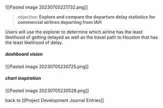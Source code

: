 ![[Pasted image 20230705221732.png]]

> objective: **Explore and compare the departure delay statistics for commercial airlines departing from IAH**

Users will use the explorer to determine which airline has the least likelihood of getting delayed as well as the travel path to Houston that has the least likelihood of delay. 

##### dashboard vision 

![[Pasted image 20230705230725.png]]

##### chart inspiration
![[Pasted image 20230705230528.png]]

back to [[Project Development Journal Entries]]
